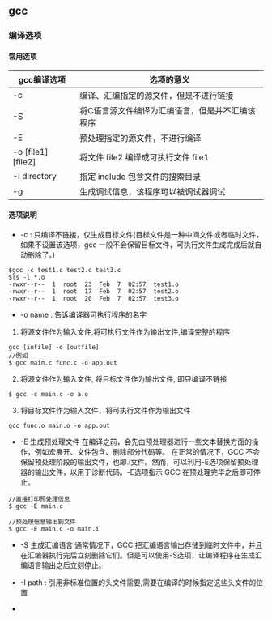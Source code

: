## gcc

### 编译选项
#### 常用选项
gcc编译选项 | 选项的意义
-|-
-c | 编译、汇编指定的源文件，但是不进行链接
-S | 将C语言源文件编译为汇编语言，但是并不汇编该程序
-E | 预处理指定的源文件，不进行编译
-o [file1] [file2] | 将文件 file2 编译成可执行文件 file1
-I directory | 指定 include 包含文件的搜索目录
-g | 生成调试信息，该程序可以被调试器调试

#### 选项说明
* -c : 只编译不链接，仅生成目标文件(目标文件是一种中间文件或者临时文件，如果不设置该选项，gcc 一般不会保留目标文件，可执行文件生成完成后就自动删除了。)
```shell
$gcc -c test1.c test2.c test3.c
$ls -l *.o
-rwxr--r--  1  root  23  Feb  7  02:57  test1.o
-rwxr--r--  1  root  17  Feb  7  02:57  test2.o
-rwxr--r--  1  root  20  Feb  7  02:57  test3.o

```
* -o name : 告诉编译器可执行程序的名字
1. 将源文件作为输入文件,将可执行文件作为输出文件,编译完整的程序
```shell
gcc [infile] -o [outfile]
//例如
$ gcc main.c func.c -o app.out
```
2. 将源文件作为输入文件, 将目标文件作为输出文件, 即只编译不链接
```shell
$ gcc -c main.c -o a.o
```
3. 将目标文件作为输入文件，将可执行文件作为输出文件
```shell
gcc func.o main.o -o app.out
```
* -E 生成预处理文件
在编译之前，会先由预处理器进行一些文本替换方面的操作，例如宏展开、文件包含、删除部分代码等。
在正常的情况下，GCC 不会保留预处理阶段的输出文件，也即.i文件。然而，可以利用-E选项保留预处理器的输出文件，以用于诊断代码。-E选项指示 GCC 在预处理完毕之后即可停止。
```shell
//直接打印预处理信息
$ gcc -E main.c

//预处理信息输出到文件
$ gcc -E main.c -o main.i
```

* -S 生成汇编语言
通常情况下，GCC 把汇编语言输出存储到临时文件中，并且在汇编器执行完后立刻删除它们。但是可以使用-S选项，让编译程序在生成汇编语言输出之后立刻停止。


* -I path : 引用非标准位置的头文件需要,需要在编译的时候指定这些头文件的位置
* 